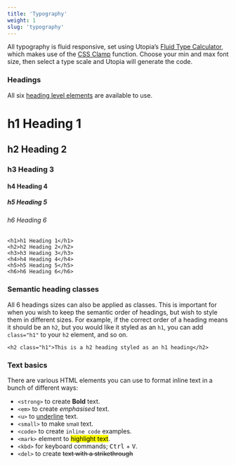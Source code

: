 ```yaml
---
title: 'Typography'
weight: 1
slug: 'typography'
---
```


All typography is fluid responsive, set using Utopia’s [Fluid Type Calculator](https://utopia.fyi/type/calculator), which makes use of the [CSS Clamp](https://developer.mozilla.org/en-US/docs/Web/CSS/clamp) function. Choose your min and max font size, then select a type scale and Utopia will generate the code.

### Headings

All six [heading level elements](https://developer.mozilla.org/en-US/docs/Web/HTML/Element/Heading_Elements) are available to use.

# h1 Heading 1
## h2 Heading 2
### h3 Heading 3
#### h4 Heading 4
##### h5 Heading 5
###### h6 Heading 6

```
<h1>h1 Heading 1</h1>
<h2>h2 Heading 2</h2>
<h3>h3 Heading 3</h3>
<h4>h4 Heading 4</h4>
<h5>h5 Heading 5</h5>
<h6>h6 Heading 6</h6>
```

### Semantic heading classes

All 6 headings sizes can also be applied as classes. This is important for when you wish to keep the semantic order of headings, but wish to style them in different sizes. For example, if the correct order of a heading means it should be an `h2`, but you would like it styled as an `h1`, you can add `class="h1"` to your `h2` element, and so on.

```
<h2 class="h1">This is a h2 heading styled as an h1 heading</h2>
```

### Text basics

There are various HTML elements you can use to format inline text in a bunch of different ways:

- `<strong>` to create **Bold** text.
- `<em>` to create *emphasised* text.
- `<u>` to <u>underline</u> text.
- `<small>` to make <small>small</small> text.
- `<code>` to create `inline code` examples.
- `<mark>` element to <mark>highlight text</mark>.
- `<kbd>` for keyboard commands; <kbd>Ctrl</kbd> + <kbd>V</kbd>.
- `<del>`  to create <del>text with a strikethrough</del>